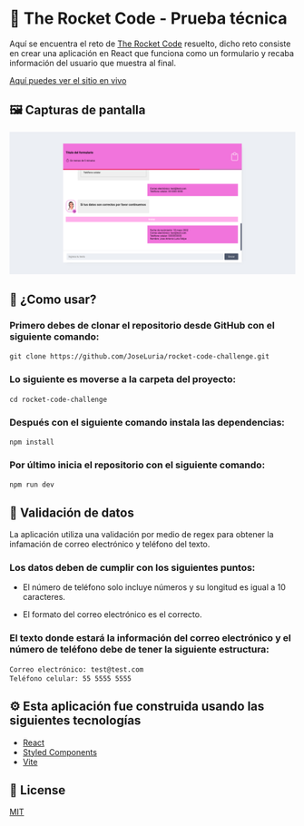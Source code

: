 # 🤖 The Rocket Code - Prueba técnica

Aquí se encuentra el reto de [The Rocket Code](https://therocketcode.com/) resuelto, dicho reto consiste en crear una aplicación en React que funciona como un formulario y recaba información del usuario que muestra al final.

[Aquí puedes ver el sitio en vivo]()

## 🖼️ Capturas de pantalla

![Screenshot](./public/page-screenshot.png)

## 🚀 ¿Como usar?

### Primero debes de clonar el repositorio desde GitHub con el siguiente comando:

```shell
git clone https://github.com/JoseLuria/rocket-code-challenge.git
```

### Lo siguiente es moverse a la carpeta del proyecto:

```shell
cd rocket-code-challenge
```

### Después con el siguiente comando instala las dependencias:

```shell
npm install
```

### Por último inicia el repositorio con el siguiente comando:

```shell
npm run dev
```

## 🚨 Validación de datos

La aplicación utiliza una validación por medio de regex para obtener la infamación de correo electrónico y teléfono del texto.

### Los datos deben de cumplir con los siguientes puntos:

- El número de teléfono solo incluye números y su longitud es igual a 10 caracteres.

- El formato del correo electrónico es el correcto.

### El texto donde estará la información del correo electrónico y el número de teléfono debe de tener la siguiente estructura:

```text
Correo electrónico: test@test.com
Teléfono celular: 55 5555 5555
```

## ⚙️️ Esta aplicación fue construida usando las siguientes tecnologías

- [React](https://reactjs.org/)
- [Styled Components](https://styled-components.com/)
- [Vite](https://vitejs.dev/)

## 📄 License

[MIT](https://opensource.org/licenses/MIT)
